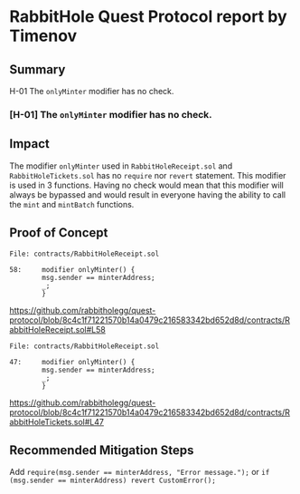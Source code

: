 # RabbitHole Quest Protocol report by Timenov

## Summary
H-01 The `onlyMinter` modifier has no check.

### [H-01] The `onlyMinter` modifier has no check.

## Impact
The modifier `onlyMinter` used in `RabbitHoleReceipt.sol` and `RabbitHoleTickets.sol` has no `require` nor `revert` statement. This modifier is used in 3 functions. Having no check would mean that this modifier will always be bypassed and would result in everyone having the ability to call the `mint` and `mintBatch` functions.

## Proof of Concept
```solidity
File: contracts/RabbitHoleReceipt.sol

58:     modifier onlyMinter() {
        msg.sender == minterAddress;
        _;
        }
```

https://github.com/rabbitholegg/quest-protocol/blob/8c4c1f71221570b14a0479c216583342bd652d8d/contracts/RabbitHoleReceipt.sol#L58

```solidity
File: contracts/RabbitHoleReceipt.sol

47:     modifier onlyMinter() {
        msg.sender == minterAddress;
        _;
        }
```

https://github.com/rabbitholegg/quest-protocol/blob/8c4c1f71221570b14a0479c216583342bd652d8d/contracts/RabbitHoleTickets.sol#L47

## Recommended Mitigation Steps
Add `require(msg.sender == minterAddress, "Error message.");` or `if (msg.sender == minterAddress) revert CustomError();`